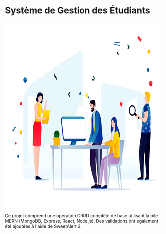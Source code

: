 # Système de Gestion des Étudiants

<img src='https://github.com/issaniang5/Application-de-Gestion-des-Etudiants/blob/main/Images/readme.gif' height=600px width=800px></img>


Ce projet comprend une opération CRUD complète de base utilisant la pile MERN (MongoDB, Express, React, Node.js). Des validations ont également été ajoutées à l'aide de SweetAlert 2.

